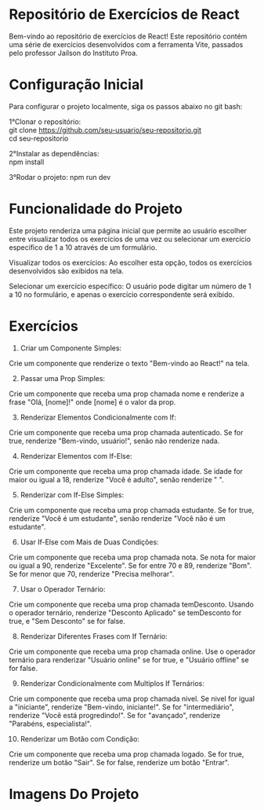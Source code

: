 # Repositório de Exercícios de React
Bem-vindo ao repositório de exercícios de React! Este repositório contém uma série de exercícios desenvolvidos com a ferramenta Vite, passados pelo professor Jailson do Instituto Proa.

# Configuração Inicial
Para configurar o projeto localmente, siga os passos abaixo no git bash:  

1°Clonar o repositório:  
git clone https://github.com/seu-usuario/seu-repositorio.git  
cd seu-repositorio  

2°Instalar as dependências:  
npm install  

3°Rodar o projeto:
npm run dev  

# Funcionalidade do Projeto
Este projeto renderiza uma página inicial que permite ao usuário escolher entre visualizar todos os exercícios de uma vez ou selecionar um exercício específico de 1 a 10 através de um formulário.

Visualizar todos os exercícios: Ao escolher esta opção, todos os exercícios desenvolvidos são exibidos na tela.

Selecionar um exercício específico: O usuário pode digitar um número de 1 a 10 no formulário, e apenas o exercício correspondente será exibido.  
# Exercícios
1) Criar um Componente Simples: 

Crie um componente que renderize o texto "Bem-vindo ao React!" na tela. 

 

2) Passar uma Prop Simples: 

Crie um componente que receba uma prop chamada nome e renderize a frase "Olá, [nome]!" onde [nome] é o valor da prop. 

 

3) Renderizar Elementos Condicionalmente com If: 

Crie um componente que receba uma prop chamada autenticado. Se for true, renderize "Bem-vindo, usuário!", senão não renderize nada. 

4) Renderizar Elementos com If-Else: 

Crie um componente que receba uma prop chamada idade. Se idade for maior ou igual a 18, renderize "Você é adulto", senão renderize " ". 

5) Renderizar com If-Else Simples: 

Crie um componente que receba uma prop chamada estudante. Se for true, renderize "Você é um estudante", senão renderize "Você não é um estudante". 

6) Usar If-Else com Mais de Duas Condições: 

Crie um componente que receba uma prop chamada nota. Se nota for maior ou igual a 90, renderize "Excelente". Se for entre 70 e 89, renderize "Bom". Se for menor que 70, renderize "Precisa melhorar". 

7) Usar o Operador Ternário: 

Crie um componente que receba uma prop chamada temDesconto. Usando o operador ternário, renderize "Desconto Aplicado" se temDesconto for true, e "Sem Desconto" se for false. 

8) Renderizar Diferentes Frases com If Ternário: 

Crie um componente que receba uma prop chamada online. Use o operador ternário para renderizar "Usuário online" se for true, e "Usuário offline" se for false. 

9) Renderizar Condicionalmente com Multiplos If Ternários: 

Crie um componente que receba uma prop chamada nivel. Se nivel for igual a "iniciante", renderize "Bem-vindo, iniciante!". Se for "intermediário", renderize "Você está progredindo!". Se for "avançado", renderize "Parabéns, especialista!". 

10) Renderizar um Botão com Condição: 

Crie um componente que receba uma prop chamada logado. Se for true, renderize um botão "Sair". Se for false, renderize um botão "Entrar". 

# Imagens Do Projeto




